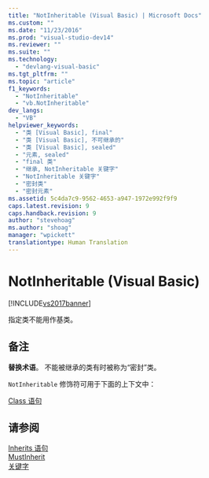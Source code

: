 ```yaml
---
title: "NotInheritable (Visual Basic) | Microsoft Docs"
ms.custom: ""
ms.date: "11/23/2016"
ms.prod: "visual-studio-dev14"
ms.reviewer: ""
ms.suite: ""
ms.technology: 
  - "devlang-visual-basic"
ms.tgt_pltfrm: ""
ms.topic: "article"
f1_keywords: 
  - "NotInheritable"
  - "vb.NotInheritable"
dev_langs: 
  - "VB"
helpviewer_keywords: 
  - "类 [Visual Basic], final"
  - "类 [Visual Basic], 不可继承的"
  - "类 [Visual Basic], sealed"
  - "元素, sealed"
  - "final 类"
  - "继承, NotInheritable 关键字"
  - "NotInheritable 关键字"
  - "密封类"
  - "密封元素"
ms.assetid: 5c4da7c9-9562-4653-a947-1972e992f9f9
caps.latest.revision: 9
caps.handback.revision: 9
author: "stevehoag"
ms.author: "shoag"
manager: "wpickett"
translationtype: Human Translation
---
```

# NotInheritable (Visual Basic)
[!INCLUDE[vs2017banner](../../../csharp/includes/vs2017banner.md)]

指定类不能用作基类。  
  
## 备注  
 **替换术语**。  不能被继承的类有时被称为“密封”类。  
  
 `NotInheritable` 修饰符可用于下面的上下文中：  
  
 [Class 语句](../../../visual-basic/language-reference/statements/class-statement.md)  
  
## 请参阅  
 [Inherits 语句](../../../visual-basic/language-reference/statements/inherits-statement.md)   
 [MustInherit](../../../visual-basic/language-reference/modifiers/mustinherit.md)   
 [关键字](../../../visual-basic/language-reference/keywords/index.md)